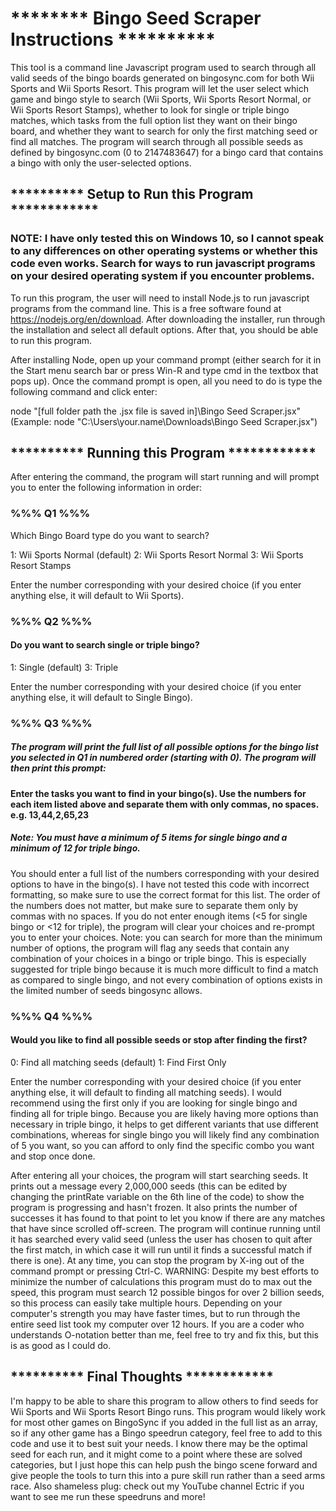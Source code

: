 # ******** Bingo Seed Scraper Instructions **********
  This tool is a command line Javascript program used to
search through all valid seeds of the bingo boards
generated on bingosync.com for both Wii Sports and
Wii Sports Resort. This program will let the user select
which game and bingo style to search (Wii Sports, Wii
Sports Resort Normal, or Wii Sports Resort Stamps),
whether to look for single or triple bingo matches,
which tasks from the full option list they want on
their bingo board, and whether they want to search
for only the first matching seed or find all matches.
The program will search through all possible seeds
as defined by bingosync.com (0 to 2147483647) for
a bingo card that contains a bingo with only the
user-selected options.

## ********** Setup to Run this Program ************
### NOTE: I have only tested this on Windows 10, so I cannot speak to any differences on other operating systems or whether this code even works. Search for ways to run javascript programs on your desired operating system if you encounter problems.

To run this program, the user will need to install Node.js
to run javascript programs from the command line. This
is a free software found at https://nodejs.org/en/download.
After downloading the installer, run through the installation
and select all default options. After that, you should be able
to run this program.

After installing Node, open up your command prompt (either
search for it in the Start menu search bar or press Win-R
and type cmd in the textbox that pops up). Once the command prompt
is open, all you need to do is type the following command and click enter:

node "[full folder path the .jsx file is saved in]\Bingo Seed Scraper.jsx"
(Example: node "C:\Users\your.name\Downloads\Bingo Seed Scraper.jsx")

## ********** Running this Program ************
  After entering the command, the program will start running and
will prompt you to enter the following information in order:

### %%% Q1 %%%
Which Bingo Board type do you want to search?

1: Wii Sports Normal (default)
2: Wii Sports Resort Normal
3: Wii Sports Resort Stamps

Enter the number corresponding with your desired choice (if you enter
anything else, it will default to Wii Sports).

### %%% Q2 %%%
#### Do you want to search single or triple bingo?

1: Single (default)
3: Triple

Enter the number corresponding with your desired choice (if you enter
anything else, it will default to Single Bingo).

### %%% Q3 %%%
##### The program will print the full list of all possible options for the bingo list you selected in Q1 in numbered order (starting with 0). The program will then print this prompt:

#### Enter the tasks you want to find in your bingo(s). Use the numbers for each item listed above and separate them with only commas, no spaces. e.g. 13,44,2,65,23
##### Note: You must have a minimum of 5 items for single bingo and a minimum of 12 for triple bingo.

You should enter a full list of the numbers corresponding with your
desired options to have in the bingo(s). I have not tested this code
with incorrect formatting, so make sure to use the correct format for
this list. The order of the numbers does not matter, but make sure to
separate them only by commas with no spaces. If you do not enter enough
items (<5 for single bingo or <12 for triple), the program will clear
your choices and re-prompt you to enter your choices. Note: you can search
for more than the minimum number of options, the program will flag any
seeds that contain any combination of your choices in a bingo or triple
bingo. This is especially suggested for triple bingo because it is much
more difficult to find a match as compared to single bingo, and not every
combination of options exists in the limited number of seeds bingosync allows.

### %%% Q4 %%%
#### Would you like to find all possible seeds or stop after finding the first?

0: Find all matching seeds (default)
1: Find First Only

Enter the number corresponding with your desired choice (if you enter
anything else, it will default to finding all matching seeds). I would
recommend using the first only if you are looking for single bingo and
finding all for triple bingo. Because you are likely having more options
than necessary in triple bingo, it helps to get different variants that
use different combinations, whereas for single bingo you will likely find
any combination of 5 you want, so you can afford to only find the specific
combo you want and stop once done.

After entering all your choices, the program will start searching seeds. It
prints out a message every 2,000,000 seeds (this can be edited by changing
the printRate variable on the 6th line of the code) to show the program is
progressing and hasn't frozen. It also prints the number of successes it
has found to that point to let you know if there are any matches that have
since scrolled off-screen. The program will continue running until it has
searched every valid seed (unless the user has chosen to quit after the first
match, in which case it will run until it finds a successful match if there
is one). At any time, you can stop the program by X-ing out of the command
prompt or pressing Ctrl-C. WARNING: Despite my best efforts to minimize the
number of calculations this program must do to max out the speed, this program
must search 12 possible bingos for over 2 billion seeds, so this process
can easily take multiple hours. Depending on your computer's strength you
may have faster times, but to run through the entire seed list took my computer
over 12 hours. If you are a coder who understands O-notation better than me,
feel free to try and fix this, but this is as good as I could do.

## ********** Final Thoughts ************
I'm happy to be able to share this program to allow others to find seeds
for Wii Sports and Wii Sports Resort Bingo runs. This program would likely
work for most other games on BingoSync if you added in the full list as an
array, so if any other game has a Bingo speedrun category, feel free to add
to this code and use it to best suit your needs. I know there may be the
optimal seed for each run, and it might come to a point where these are solved
categories, but I just hope this can help push the bingo scene forward and
give people the tools to turn this into a pure skill run rather than a seed
arms race. Also shameless plug: check out my YouTube channel Ectric if you
want to see me run these speedruns and more!

